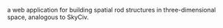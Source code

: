 a web application for building spatial rod structures in three-dimensional space, analogous to SkyCiv.
